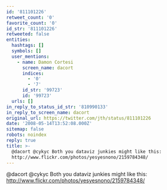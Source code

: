 ```yaml
---
id: '811101226'
retweet_count: '0'
favorite_count: '0'
id_str: '811101226'
retweeted: false
entities:
  hashtags: []
  symbols: []
  user_mentions:
    - name: Damon Cortesi
      screen_name: dacort
      indices:
        - '0'
        - '7'
      id_str: '99723'
      id: '99723'
  urls: []
in_reply_to_status_id_str: '810990133'
in_reply_to_screen_name: dacort
original_url: https://twitter.com/jth/status/811101226
date: '2008-05-14T13:52:08.000Z'
sitemap: false
robots: noindex
reply: true
title: >-
  @dacort @cykyc Both you dataviz junkies might like this:
  http://www.flickr.com/photos/yesyesnono/2159784348/
---
```


@dacort @cykyc Both you dataviz junkies might like this: http://www.flickr.com/photos/yesyesnono/2159784348/
